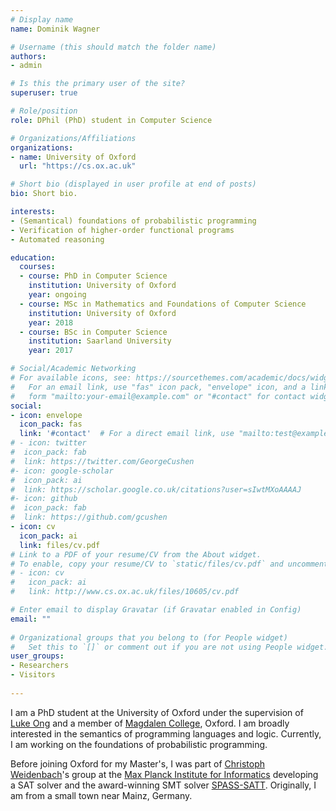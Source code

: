 ```yaml
---
# Display name
name: Dominik Wagner

# Username (this should match the folder name)
authors:
- admin

# Is this the primary user of the site?
superuser: true

# Role/position
role: DPhil (PhD) student in Computer Science

# Organizations/Affiliations
organizations:
- name: University of Oxford
  url: "https://cs.ox.ac.uk"

# Short bio (displayed in user profile at end of posts)
bio: Short bio.

interests:
- (Semantical) foundations of probabilistic programming
- Verification of higher-order functional programs
- Automated reasoning

education:
  courses:
  - course: PhD in Computer Science
    institution: University of Oxford
    year: ongoing
  - course: MSc in Mathematics and Foundations of Computer Science
    institution: University of Oxford
    year: 2018
  - course: BSc in Computer Science
    institution: Saarland University
    year: 2017

# Social/Academic Networking
# For available icons, see: https://sourcethemes.com/academic/docs/widgets/#icons
#   For an email link, use "fas" icon pack, "envelope" icon, and a link in the
#   form "mailto:your-email@example.com" or "#contact" for contact widget.
social:
- icon: envelope
  icon_pack: fas
  link: '#contact'  # For a direct email link, use "mailto:test@example.org".
# - icon: twitter
#  icon_pack: fab
#  link: https://twitter.com/GeorgeCushen
#- icon: google-scholar
#  icon_pack: ai
#  link: https://scholar.google.co.uk/citations?user=sIwtMXoAAAAJ
#- icon: github
#  icon_pack: fab
#  link: https://github.com/gcushen
- icon: cv
  icon_pack: ai
  link: files/cv.pdf
# Link to a PDF of your resume/CV from the About widget.
# To enable, copy your resume/CV to `static/files/cv.pdf` and uncomment the lines below. 
# - icon: cv
#   icon_pack: ai
#   link: http://www.cs.ox.ac.uk/files/10605/cv.pdf

# Enter email to display Gravatar (if Gravatar enabled in Config)
email: ""
  
# Organizational groups that you belong to (for People widget)
#   Set this to `[]` or comment out if you are not using People widget.  
user_groups:
- Researchers
- Visitors
  
---
```


I am a PhD student at the University of Oxford under the supervision of [Luke Ong](https://www.cs.ox.ac.uk/luke.ong/) and a member of [Magdalen College](http://www.magd.ox.ac.uk/), Oxford.
I am broadly interested in the semantics of programming languages and logic. Currently, I am working on the foundations of probabilistic programming.

Before joining Oxford for my Master's, I was part of [Christoph Weidenbach](https://saarland-informatics-campus.de/en/)'s group at the [Max Planck Institute for Informatics](https://saarland-informatics-campus.de/en/) developing a SAT solver and the award-winning SMT solver [SPASS-SATT](https://www.mpi-inf.mpg.de/departments/automation-of-logic/software/spass-workbench/spass-satt/). Originally, I am from a small town near Mainz, Germany. 

